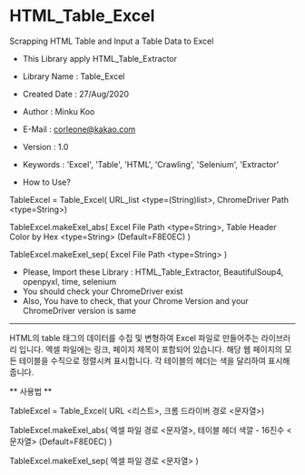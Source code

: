 # HTML_Table_Excel
Scrapping HTML Table and Input a Table Data to Excel

- This Library apply HTML_Table_Extractor

- Library Name : Table_Excel
- Created Date : 27/Aug/2020
- Author : Minku Koo
- E-Mail : corleone@kakao.com
- Version : 1.0
- Keywords : 'Excel', 'Table', 'HTML', 'Crawling', 'Selenium', 'Extractor'

 * How to Use?
 
TableExcel = Table_Excel( URL_list <type=(String)list>, ChromeDriver Path <type=String>)

TableExcel.makeExel_abs( Excel File Path <type=String>, Table Header Color by Hex <type=String> (Default=F8E0EC) )

TableExcel.makeExel_sep( Excel File Path <type=String> )




 * Please, Import these Library : HTML_Table_Extractor, BeautifulSoup4, openpyxl, time, selenium
 * You should check your ChromeDriver exist
 * Also, You have to check, that your Chrome Version and your ChromeDriver version is same

----------------------------------------------------------------------------------------------------------------------------


HTML의 table 태그의 데이터를 수집 및 변형하여 Excel 파일로 만들어주는 라이브러리 입니다.
엑셀 파일에는 링크, 페이지 제목이 포함되어 있습니다.
해당 웹 페이지의 모든 테이블을 수직으로 정렬시켜 표시합니다.
각 테이블의 헤더는 색을 달리하여 표시해줍니다.



** 사용법 **

TableExcel = Table_Excel( URL <리스트>, 크롬 드라이버 경로 <문자열>)

TableExcel.makeExel_abs( 엑셀 파일 경로 <문자열>, 테이블 헤더 색깔 - 16진수 <문자열> (Default=F8E0EC) )

TableExcel.makeExel_sep( 엑셀 파일 경로 <문자열> )



